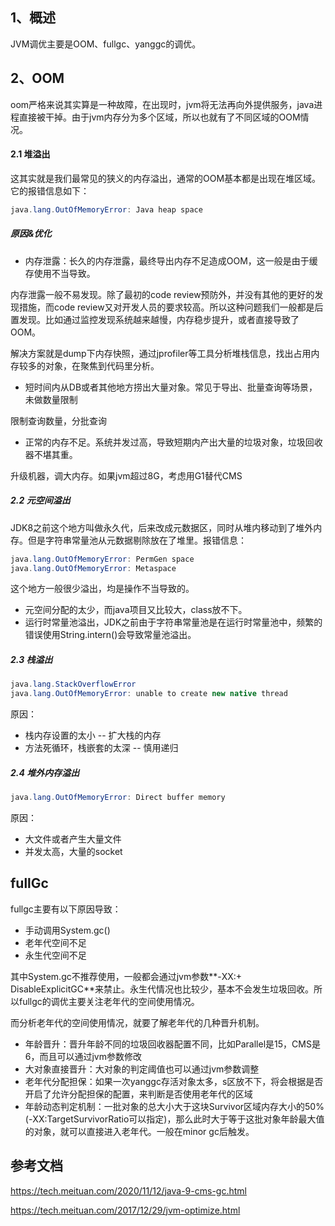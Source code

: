## 1、概述

JVM调优主要是OOM、fullgc、yanggc的调优。

## 2、OOM

oom严格来说其实算是一种故障，在出现时，jvm将无法再向外提供服务，java进程直接被干掉。由于jvm内存分为多个区域，所以也就有了不同区域的OOM情况。

#### 2.1 堆溢出

这其实就是我们最常见的狭义的内存溢出，通常的OOM基本都是出现在堆区域。它的报错信息如下：

```java
java.lang.OutOfMemoryError: Java heap space
```

##### 原因&优化

- 内存泄露：长久的内存泄露，最终导出内存不足造成OOM，这一般是由于缓存使用不当导致。

内存泄露一般不易发现。除了最初的code review预防外，并没有其他的更好的发现措施，而code review又对开发人员的要求较高。所以这种问题我们一般都是后置发现。比如通过监控发现系统越来越慢，内存稳步提升，或者直接导致了OOM。

解决方案就是dump下内存快照，通过jprofiler等工具分析堆栈信息，找出占用内存较多的对象，在聚焦到代码里分析。

- 短时间内从DB或者其他地方捞出大量对象。常见于导出、批量查询等场景，未做数量限制

限制查询数量，分批查询

- 正常的内存不足。系统并发过高，导致短期内产出大量的垃圾对象，垃圾回收器不堪其重。

升级机器，调大内存。如果jvm超过8G，考虑用G1替代CMS

##### 2.2 元空间溢出

JDK8之前这个地方叫做永久代，后来改成元数据区，同时从堆内移动到了堆外内存。但是字符串常量池从元数据剔除放在了堆里。报错信息：

```java
java.lang.OutOfMemoryError: PermGen space
java.lang.OutOfMemoryError: Metaspace
```

这个地方一般很少溢出，均是操作不当导致的。

- 元空间分配的太少，而java项目又比较大，class放不下。
- 运行时常量池溢出，JDK之前由于字符串常量池是在运行时常量池中，频繁的错误使用String.intern()会导致常量池溢出。

##### 2.3 栈溢出

```java
java.lang.StackOverflowError
java.lang.OutOfMemoryError: unable to create new native thread
```

原因：

- 栈内存设置的太小 -- 扩大栈的内存
- 方法死循环，栈嵌套的太深  -- 慎用递归

##### 2.4 堆外内存溢出

```java
java.lang.OutOfMemoryError: Direct buffer memory
```

原因：

- 大文件或者产生大量文件
- 并发太高，大量的socket

## fullGc

fullgc主要有以下原因导致：

- 手动调用System.gc()
- 老年代空间不足
- 永生代空间不足

其中System.gc不推荐使用，一般都会通过jvm参数**-XX:+ DisableExplicitGC**来禁止。永生代情况也比较少，基本不会发生垃圾回收。所以fullgc的调优主要关注老年代的空间使用情况。

而分析老年代的空间使用情况，就要了解老年代的几种晋升机制。

- 年龄晋升：晋升年龄不同的垃圾回收器配置不同，比如Parallel是15，CMS是6，而且可以通过jvm参数修改
- 大对象直接晋升：大对象的判定阈值也可以通过jvm参数调整
- 老年代分配担保：如果一次yanggc存活对象太多，s区放不下，将会根据是否开启了允许分配担保的配置，来判断是否使用老年代的区域
- 年龄动态判定机制：一批对象的总大小大于这块Survivor区域内存大小的50%(-XX:TargetSurvivorRatio可以指定)，那么此时大于等于这批对象年龄最大值的对象，就可以直接进入老年代。一般在minor gc后触发。

## 参考文档

https://tech.meituan.com/2020/11/12/java-9-cms-gc.html

https://tech.meituan.com/2017/12/29/jvm-optimize.html